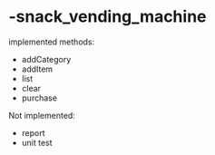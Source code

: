 # -snack_vending_machine

implemented methods:
- addCategory
- addItem
- list
- clear
- purchase

Not implemented: 
- report
- unit test
